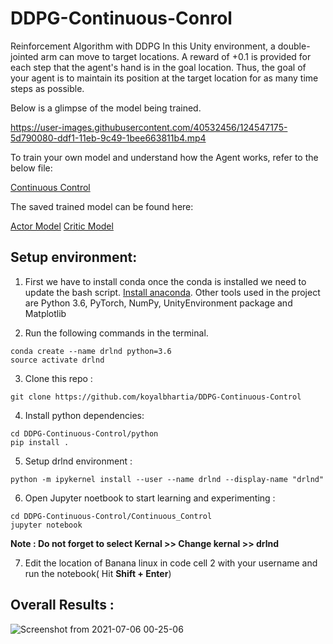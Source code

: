 # DDPG-Continuous-Conrol
Reinforcement Algorithm with DDPG 
In this Unity environment, a double-jointed arm can move to target locations. A reward of +0.1 is provided for each step that the agent's hand is in the goal location. Thus, the goal of your agent is to maintain its position at the target location for as many time steps as possible.

Below is a glimpse of the model being trained.

https://user-images.githubusercontent.com/40532456/124547175-5d790080-ddf1-11eb-9c49-1bee663811b4.mp4

To train your own model and understand how the Agent works, refer to the below file:

[Continuous Control](https://github.com/koyalbhartia/DDPG-Continuous-Control/blob/main/Continuous_Control/Continuous_Control.ipynb)

The saved trained model can be found here:

[Actor Model](https://github.com/koyalbhartia/DDPG-Continuous-Control/blob/main/Continuous_Control/checkpoint_actor.pth)
[Critic Model](https://github.com/koyalbhartia/DDPG-Continuous-Control/blob/main/Continuous_Control/checkpoint_critic.pth)

## Setup environment:

1. First we have to install conda once the conda is installed we need to update the bash script.  [Install anaconda](https://docs.anaconda.com/anaconda/install/linux/).
Other tools used in the project are Python 3.6, PyTorch, NumPy, UnityEnvironment package and Matplotlib


2. Run the following commands in the terminal.
```
conda create --name drlnd python=3.6
source activate drlnd
```

3. Clone this repo :
```
git clone https://github.com/koyalbhartia/DDPG-Continuous-Control
```

4. Install python dependencies:
```
cd DDPG-Continuous-Control/python
pip install .
```

5. Setup drlnd environment :
```
python -m ipykernel install --user --name drlnd --display-name "drlnd"
```
6. Open Jupyter noetbook to start learning and experimenting :

```
cd DDPG-Continuous-Control/Continuous_Control
jupyter notebook
```

**Note : Do not forget to select Kernal >> Change kernal >> drlnd**

7. Edit the location of Banana linux in code cell 2 with your username and run the notebook( Hit  **Shift + Enter**) 


## Overall Results :

![Screenshot from 2021-07-06 00-25-06](https://user-images.githubusercontent.com/40532456/124546772-c14ef980-ddf0-11eb-918f-f172372dffa7.png)

